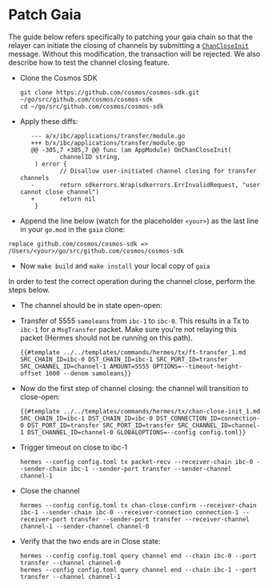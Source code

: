 # Patch Gaia

The guide below refers specifically to patching your gaia chain so that the
relayer can initiate the closing of channels by submitting a [`ChanCloseInit`][chan-close] message.
Without this modification, the transaction will be rejected.
We also describe how to test the channel closing feature.

- Clone the Cosmos SDK

    ```shell
    git clone https://github.com/cosmos/cosmos-sdk.git ~/go/src/github.com/cosmos/cosmos-sdk
    cd ~/go/src/github.com/cosmos/cosmos-sdk
    ```

- Apply these diffs:

    ```
       --- a/x/ibc/applications/transfer/module.go
       +++ b/x/ibc/applications/transfer/module.go
       @@ -305,7 +305,7 @@ func (am AppModule) OnChanCloseInit(
               channelID string,
        ) error {
               // Disallow user-initiated channel closing for transfer channels
       -       return sdkerrors.Wrap(sdkerrors.ErrInvalidRequest, "user cannot close channel")
       +       return nil
        }
    ```

- Append the line below (watch for the placeholder `<your>`) as the last line
  in your `go.mod` in the `gaia` clone:

```replace github.com/cosmos/cosmos-sdk => /Users/<your>/go/src/github.com/cosmos/cosmos-sdk```

- Now `make build` and `make install` your local copy of `gaia`

In order to test the correct operation during the channel close, perform the steps below.

- The channel should be in state open-open:

- Transfer of 5555 `samoleans` from `ibc-1` to `ibc-0`. This results in a
  Tx to `ibc-1` for a `MsgTransfer` packet.
  Make sure you're not relaying this packet (Hermes should not be running on this path).

  ```shell
  {{#template ../../templates/commands/hermes/tx/ft-transfer_1.md SRC_CHAIN_ID=ibc-0 DST_CHAIN_ID=ibc-1 SRC_PORT_ID=transfer SRC_CHANNEL_ID=channel-1 AMOUNT=5555 OPTIONS=--timeout-height-offset 1000 --denom samoleans}}
  ```

- Now do the first step of channel closing: the channel will transition
to close-open:

    ```shell
    {{#template ../../templates/commands/hermes/tx/chan-close-init_1.md SRC_CHAIN_ID=ibc-1 DST_CHAIN_ID=ibc-0 DST_CONNECTION_ID=connection-0 DST_PORT_ID=transfer SRC_PORT_ID=transfer SRC_CHANNEL_ID=channel-1 DST_CHANNEL_ID=channel-0 GLOBALOPTIONS=--config config.toml}}
    ```

- Trigger timeout on close to ibc-1

    ```shell
    hermes --config config.toml tx packet-recv --receiver-chain ibc-0 --sender-chain ibc-1 --sender-port transfer --sender-channel channel-1
    ```

- Close the channel

    ```shell
    hermes --config config.toml tx chan-close-confirm --receiver-chain ibc-1 --sender-chain ibc-0 --receiver-connection connection-1 --receiver-port transfer --sender-port transfer --receiver-channel channel-1 --sender-channel channel-0
    ```

- Verify that the two ends are in Close state:

  ```shell
  hermes --config config.toml query channel end --chain ibc-0 --port transfer --channel channel-0
  hermes --config config.toml query channel end --chain ibc-1 --port transfer --channel channel-1
  ```

[chan-close]: ../../documentation/commands/tx/channel-close.md#channel-close-init
